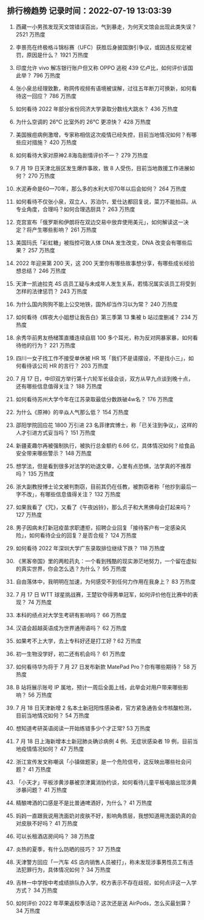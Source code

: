 
## 排行榜趋势 记录时间：2022-07-19 13:03:39
  
  1. 西藏一小男孩发现天文馆错误百出，气到暴走，为何天文馆会出现此类失误？ 2521 万热度
    
  2. 李景亮在终极格斗锦标赛（UFC）获胜后身披国旗引争议，或因违反规定被罚，原因是什么？ 1921 万热度
    
  3. 印度允许 vivo 解冻银行账户但又称 OPPO 逃税 439 亿卢比，如何评价该国此举？ 796 万热度
    
  4. 张小泉总经理致歉，称网传视频有语境被误解，过往五年断刀可换新，如何看待这一回应？ 786 万热度
    
  5. 如何看待 2022 年部分省份同济大学录取分数线大跳水？ 436 万热度
    
  6. 为什么空调的 26℃ 比室外的 26℃ 更凉快？ 428 万热度
    
  7. 美国猴痘病例激增，专家称相信这次疫情已经失控，目前当地情况如何？有哪些应对措施？ 420 万热度
    
  8. 如何看待大家对原神2.8海岛剧情评价不一？ 279 万热度
    
  9. 7 月 19 日天津北辰区发生爆炸事故，致 8 人受伤，目前当地救援工作进展如何？ 270 万热度
    
  10. 水泥寿命是60一70年，那么多的水利大坝70年以后会如何？ 264 万热度
    
  11. 如何看待不仅张小泉，双立人，苏泊尔，爱仕达都回复说，菜刀不能拍蒜。从专业角度，合理吗？如何合理选厨具？ 263 万热度
    
  12. 克宫宣布「俄罗斯和伊朗将在双边交易中放弃使用美元」，如何解读这一决定？将产生哪些影响？ 261 万热度
    
  13. 美国玛氏「彩虹糖」被指控可致人体 DNA 发生改变，DNA 改变会有哪些后果？ 257 万热度
    
  14. 2022 年迎来第 200 天，这 200 天里你有哪些故事想分享，有哪些成长经验想总结？ 246 万热度
    
  15. 天津一凯迪拉克 4S 店员工疑与未成年人发生关系，若情况属实该员工将受到怎样的法律惩罚？ 243 万热度
    
  16. 为什么国内狗狗不能上公交地铁，国外却当作习以为常？ 240 万热度
    
  17. 如何看待《辉夜大小姐想让我告白》第三季第 13 集被 b 站过度删减？ 234 万热度
    
  18. 余秀华前男友杨槠策直播连续自扇 100 多个耳光，称为反对网暴家暴，如何看待他的行为？ 221 万热度
    
  19. 四川一女子找工作不接受单休被 HR 骂「我们不是请摆设，不是找小三」，如何看待该公司 HR 的言行？ 203 万热度
    
  20. 7 月 17 日，中印双方举行第十六轮军长级会谈，双方从早九点谈到晚十点，还有哪些信息值得关注？ 188 万热度
    
  21. 如何看待苏州大学今年在江苏录取最低分数跌破4w名？ 176 万热度
    
  22. 为什么《原神》的辛焱人气那么低？ 154 万热度
    
  23. 邵阳学院回应花 1800 万引进 23 名菲律宾博士，称「已关注到争议」，这样的人才引进方式妥当吗？ 151 万热度
    
  24. 新疆麦趣尔再被强制执行，被执行总金额约 6.66 亿，具体情况如何？给食品安全带来哪些警示？ 148 万热度
    
  25. 想学法，但是看到很多对法学的劝退文章，心里有点恐惧，法学真的不推荐吗？ 135 万热度
    
  26. 浙大副教授博士论文被判剽窃，目前其仍在任教，被剽窃者称「他抄到最后一字不改」，有哪些信息值得关注？ 132 万热度
    
  27. 如果我看了《咒》，又看了《午夜凶铃》，那么贞子和大黑佛母会打起来吗？ 127 万热度
    
  28. 男子因病未打新冠疫苗求职遭拒，招聘企业回复「接待客户有一定感染风险」，如何看待企业的回复？是否合规？ 124 万热度
    
  29. 如何看待 2022 年深圳大学广东录取排位继续下跌？ 118 万热度
    
  30. 《黑客帝国》里的两粒药丸：一个看到残酷的现实渺茫地努力，一个留在虚拟的真实世界，你会怎么选？为什么？ 95 万热度
    
  31. 自由落体中，我明明在加速，为何感受不到任何力作用在我身上？ 83 万热度
    
  32. 7 月 17 日 WTT 球星挑战赛，王楚钦夺得男单冠军，如何评价他在比赛中的表现？ 74 万热度
    
  33. 本科的绩点对大学生考研有影响吗？ 66 万热度
    
  34. 汉语会超越英语成为世界通用语吗？ 62 万热度
    
  35. 如果考不上大学，去上专科好还是打工好 ? 62 万热度
    
  36. 初一生物没学好，初二还有机会吗？ 61 万热度
    
  37. 如何看待华为将于 7 月 27 日发布新款 MatePad Pro？你有哪些期待？ 58 万热度
    
  38. B 站将展示账号 IP 属地，预计一周后全面上线，此举会对用户带来哪些影响？ 56 万热度
    
  39. 7 月 18 日天津新增 2 名本土新冠阳性感染者，官方紧急通告全市核酸检测，目前当地情况如何？ 54 万热度
    
  40. 想知道考研英语阅读一开始练错多少个才正常? 53 万热度
    
  41. 7 月 18 日上海新增本土新冠肺炎确诊病例 4 例、无症状感染者 19 例，目前当地疫情情况如何？ 47 万热度
    
  42. 浙江宣传发文称嘲讽「小镇做题家」是一个危险信号，这反映出哪些社会问题？ 41 万热度
    
  43. 「小天才」平板涉黄涉暴被京津冀消协约谈，如何看待儿童平板电脑出现涉黄涉暴问题？ 41 万热度
    
  44. 精酿啤酒的口感是不是比普通啤酒好，为什么？ 41 万热度
    
  45. 妈妈一直跟我说用洗面奶对皮肤不好，影响角质层，我想知道用洗面奶真的会对皮肤不好吗？ 41 万热度
    
  46. 可以长租酒店房间吗？ 38 万热度
    
  47. 炎热的夏季，有什么防晒的技巧？ 37 万热度
    
  48. 天津警方回应「一汽车 4S 店内销售人员被打」，称未发现涉事男性员工有违法犯罪行为，具体情况如何？ 34 万热度
    
  49. 吉林一中学按中考成绩排队办入学，校方表示不存在歧视，如何点评这一入学方式？ 34 万热度
    
  50. 如何评价 2022 年苹果返校季活动？这次还是送 AirPods，怎么买最划算？ 34 万热度
    